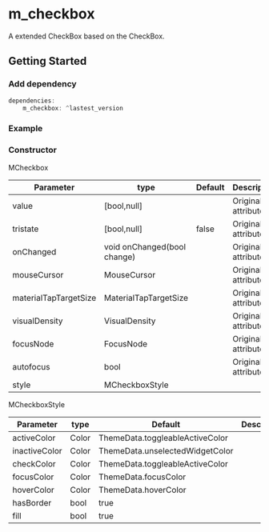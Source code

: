 # m_checkbox

A extended CheckBox based on the CheckBox.

## Getting Started

### Add dependency

```dart
dependencies:
	m_checkbox: ^lastest_version
```

### Example

### Constructor

MCheckbox

| Parameter             | type                        | Default | Description        |
| --------------------- | --------------------------- | ------- | ------------------ |
| value                 | [bool,null]                 |         | Original attribute |
| tristate              | [bool,null]                 | false   | Original attribute |
| onChanged             | void onChanged(bool change) |         | Original attribute |
| mouseCursor           | MouseCursor                 |         | Original attribute |
| materialTapTargetSize | MaterialTapTargetSize       |         | Original attribute |
| visualDensity         | VisualDensity               |         | Original attribute |
| focusNode             | FocusNode                   |         | Original attribute |
| autofocus             | bool                        |         | Original attribute |
| style                 | MCheckboxStyle              |         |                    |

MCheckboxStyle

| Parameter     | type  | Default                         | Description |
| ------------- | ----- | ------------------------------- | ----------- |
| activeColor   | Color | ThemeData.toggleableActiveColor |             |
| inactiveColor | Color | ThemeData.unselectedWidgetColor |             |
| checkColor    | Color | ThemeData.toggleableActiveColor |             |
| focusColor    | Color | ThemeData.focusColor            |             |
| hoverColor    | Color | ThemeData.hoverColor            |             |
| hasBorder     | bool  | true                            |             |
| fill          | bool  | true                            |             |
